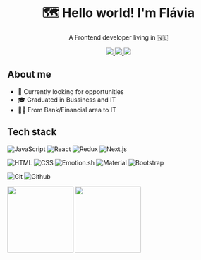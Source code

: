 
<div align='center'>
  <h1 align='center'> 
    🗺️ Hello world! I'm Flávia
  </h1>
  <p align='center'>
    A Frontend developer living in 🇳🇱
  </p>

  
  <a href="https://www.linkedin.com/in/flavia-ferri">
      <img src="https://img.shields.io/badge/LinkedIn-0077B5?style=for-the-badge&logo=linkedin&logoColor=white" />
  </a>
  <a href="https://flaviaferri.dev">
      <img src="https://img.shields.io/badge/flaviaferri.dev-0A0A0A?style=for-the-badge&logo=flaviaferri&logoColor=white" />
  </a>
  <a href="mailto: flavia_ferri@hotmail.com">
      <img src="https://img.shields.io/badge/Gmail-D14836?style=for-the-badge&logo=gmail&logoColor=white" />
  </a> 
</div>

## About me
- 💼 Currently looking for opportunities 
- 🎓 Graduated in Bussiness and IT
- 👩‍💻 From Bank/Financial area to IT

## Tech stack
![JavaScript](https://img.shields.io/badge/JavaScript-F7DF1E?style=for-the-badge&logo=javascript&logoColor=black)
![React](https://img.shields.io/badge/React-20232A?style=for-the-badge&logo=react&logoColor=61DAFB)
![Redux](https://img.shields.io/badge/Redux-764abc?style=for-the-badge&logo=redux&logoColor=ffff)
![Next.js](https://img.shields.io/badge/Next-000?style=for-the-badge&logo=next.js&logoColor=ffff)

![HTML](https://img.shields.io/badge/HTML5-E34F26?style=for-the-badge&logo=html5&logoColor=white)
![CSS](https://img.shields.io/badge/CSS-239120?style=for-the-badge&logo=css3&logoColor=white)
![Emotion.sh](https://img.shields.io/badge/Emotion.sh-D36AC2?style=for-the-badge&logoColor=white)
![Material](https://img.shields.io/badge/Material--UI-0081CB?style=for-the-badge&logo=material-ui&logoColor=white)
![Bootstrap](https://img.shields.io/badge/Bootstrap-563D7C?style=for-the-badge&logo=bootstrap&logoColor=white)

![Git](https://img.shields.io/badge/git%20-%23F05033.svg?&style=for-the-badge&logo=git&logoColor=white) ![Github](https://img.shields.io/badge/github%20-%23121011.svg?&style=for-the-badge&logo=github&logoColor=white)

<p align="center">
  <a href="https://github.com/flaviaferri">
    <img height="150em" align="left" src="https://github-readme-stats.vercel.app/api?username=flaviaferri&show_icons=true" />
    <img height="150em" align="left" src="https://github-readme-stats.vercel.app/api/top-langs/?username=flaviaferri&layout=compact" />
  </a>
</p>

<!--
**flaviaferri/flaviaferri** is a ✨ _special_ ✨ repository because its `README.md` (this file) appears on your GitHub profile.

Here are some ideas to get you started:

- 🔭 I’m currently working on ...
- 🌱 I’m currently learning ...
- 👯 I’m looking to collaborate on ...
- 🤔 I’m looking for help with ...
- 💬 Ask me about ...
- 📫 How to reach me: ...
- 😄 Pronouns: ...
- ⚡ Fun fact: ...
-->

